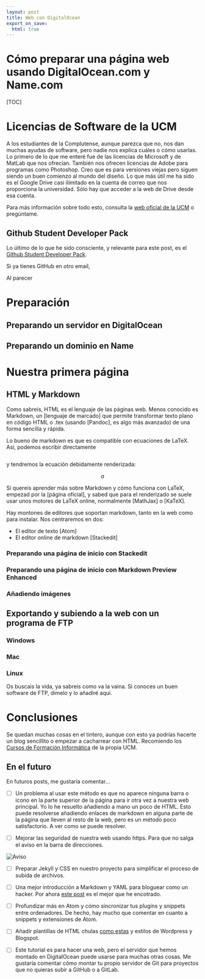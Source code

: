 ```yaml
---
layout: post
title: Web con DigitalOcean
export_on_save:
  html: true
---
```


# Cómo preparar una página web usando DigitalOcean.com y Name.com
[TOC]

# Licencias de Software de la UCM

A los estudiantes de la Complutense, aunque parezca que no, nos dan muchas ayudas de software, pero nadie nos explica cuáles o cómo usarlas.
Lo primero de lo que me enteré fue de las licencias de Microsoft y de MatLab que nos ofrecían.
También nos ofrecen licencias de Adobe para programas como Photoshop. Creo que es para versiones viejas pero siguen siendo un buen comienzo al mundo del diseño.
Lo que más útil me ha sido es el Google Drive casi ilimitado en la cuenta de correo que nos proporciona la universidad. Sólo hay que acceder a la web de Drive desde esa cuenta.

Para más información sobre todo esto, consulta la [web oficial de la UCM](https://ssii.ucm.es/software-ucm) o pregúntame.

## Github Student Developer Pack

Lo último de lo que he sido consciente, y relevante para este post, es el [Github Student Developer Pack](https://education.github.com/pack/offers).

Si ya tienes GitHub en otro email,

Al parecer

# Preparación

## Preparando un servidor en DigitalOcean

## Preparando un dominio en Name

# Nuestra primera página

## HTML y Markdown

Como sabreis, HTML es el lenguaje de las páginas web. Menos conocido es Markdown, un [lenguaje de marcado] que permite transformar texto plano en código HTML o .tex (usando [Pandoc], es algo más avanzado) de una forma sencilla y rápida.

Lo bueno de markdown es que es compatible con ecuaciones de LaTeX. Así, podemos escribir directamente

```latex

```

y tendremos la ecuación debidamente renderizada:

$$
a
$$

Si quereis aprender más sobre Markdown y cómo funciona con LaTeX, empezad por la [página oficial], y sabed que para el renderizado se suele usar unos motores de LaTeX online, normalmente [MathJax] o [KaTeX].

Hay montones de editores que soportan markdown, tanto en la web como para instalar.
Nos centraremos en dos:

- El editor de texto [Atom]
- El editor online de markdown [Stackedit]

### Preparando una página de inicio con Stackedit

### Preparando una página de inicio con Markdown Preview Enhanced

### Añadiendo imágenes

## Exportando y subiendo a la web con un programa de FTP

### Windows

### Mac

### Linux
Os buscais la vida, ya sabreis como va la vaina. Si conoces un buen software de FTP, dimelo y lo añadiré aquí.

# Conclusiones

Se quedan muchas cosas en el tintero, aunque con esto ya podrías hacerte un blog sencillito o empezar a cacharrear con HTML. Recomiendo los [Cursos de Formación Informática](https://www.ucm.es/estudios/grado-cficompetencias) de la propia UCM.

## En el futuro

En futuros posts, me gustaría comentar...

- [ ] Un problema al usar este método es que no aparece ninguna barra o icono en la parte superior de la página para ir otra vez a nuestra web principal. Yo lo he resuelto añadiendo a mano un poco de HTML. Esto puede resolverse añadiendo enlaces de markdown en alguna parte de la página que lleven al resto de la web, pero es un método poco satisfactorio. A ver como se puede resolver.

- [ ] Mejorar las seguridad de nuestra web usando https.
Para que no salga el aviso en la barra de direcciones.

![Aviso](img/aviso_seguridad.gif)

- [ ] Preparar Jekyll y CSS en nuestro proyecto para simplificar el proceso de subida de archivos.

- [ ] Una mejor introducción a Markdown y YAML para bloguear como un hacker. Por ahora [este post](https://agea.github.io/tutorial.md/) es el mejor que he encotrado.

- [ ] Profundizar más en Atom y cómo sincronizar tus plugins y snippets entre ordenadores. De hecho, hay mucho que comentar en cuanto a snippets y extensiones de Atom.

- [ ] Añadir plantillas de HTML chulas [como estas](https://onepagelove.com/templates/html-templates) y estilos de Wordpress y Blogspot.

- [ ] Este tutorial es para hacer una web, pero el servidor que hemos montado en DigitalOcean puede usarse para muchas otras cosas. Me gustaría comentar cómo montar tu propio servidor de Git para proyectos que no quieras subir a GitHub o a GitLab.
